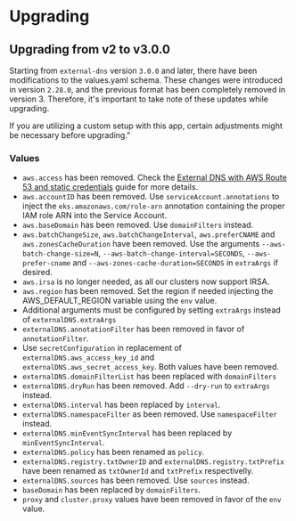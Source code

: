 # Upgrading

## Upgrading from v2 to v3.0.0

Starting from `external-dns` version `3.0.0` and later, there have been modifications to the values.yaml schema. These changes were introduced in version `2.28.0`, and the previous format has been completely removed in version 3. Therefore, it's important to take note of these updates while upgrading.

If you are utilizing a custom setup with this app, certain adjustments might be necessary before upgrading."

### Values

- `aws.access` has been removed. Check the [External DNS with AWS Route 53 and static credentials](https://docs.giantswarm.io/advanced/external-dns/aws-route53-static-creds) guide for more details.
- `aws.accountID` has been removed. Use `serviceAccount.annotations` to inject the `eks.amazonaws.com/role-arn` annotation containing the proper IAM role ARN into the Service Account.
- `aws.baseDomain` has been removed. Use `domainFilters` instead.
- `aws.batchChangeSize`, `aws.batchChangeInterval`, `aws.preferCNAME` and `aws.zonesCacheDuration` have been removed. Use the arguments `--aws-batch-change-size=N`, `--aws-batch-change-interval=SECONDS`, `--aws-prefer-cname` and `--aws-zones-cache-duration=SECONDS` in `extraArgs` if desired.
- `aws.irsa` is no longer needed, as all our clusters now support IRSA.
- `aws.region` has been removed. Set the region if needed injecting the AWS_DEFAULT_REGION variable using the `env` value.
- Additional arguments must be configured by setting `extraArgs` instead of `externalDNS.extraArgs`
- `externalDNS.annotationFilter` has been removed in favor of `annotationFilter`.
- Use `secretConfiguration` in replacement of `externalDNS.aws_access_key_id` and `externalDNS.aws_secret_access_key`. Both values have been removed.
- `externalDNS.domainFilterList` has been replaced with `domainFilters`
- `externalDNS.dryRun` has been removed. Add `--dry-run` to `extraArgs` instead.
- `externalDNS.interval` has been replaced by `interval`.
- `externalDNS.namespaceFilter` as been removed. Use `namespaceFilter` instead.
- `externalDNS.minEventSyncInterval` has been replaced by `minEventSyncInterval`.
- `externalDNS.policy` has been renamed as `policy`.
- `externalDNS.registry.txtOwnerID` and `externalDNS.registry.txtPrefix` have been renamed as `txtOwnerId` and `txtPrefix` respectivelly.
- `externalDNS.sources` has been removed. Use `sources` instead.
- `baseDomain` has been replaced by `domainFilters`.
- `proxy` and `cluster.proxy` values have been removed in favor of the `env` value.

